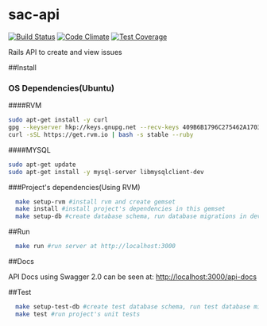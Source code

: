 # sac-api

[![Build Status](https://travis-ci.org/rai200890/sac-api.svg?branch=improvement%2Fadd_travis_ci_config)](https://travis-ci.org/rai200890/sac-api)
[![Code Climate](https://codeclimate.com/github/rai200890/sac-api/badges/gpa.svg)](https://codeclimate.com/github/rai200890/sac-api)
[![Test Coverage](https://codeclimate.com/github/rai200890/sac-api/badges/coverage.svg)](https://codeclimate.com/github/rai200890/sac-api/coverage)

  Rails API to create and view issues

##Install

### OS Dependencies(Ubuntu)

####RVM
```bash
sudo apt-get install -y curl 
gpg --keyserver hkp://keys.gnupg.net --recv-keys 409B6B1796C275462A1703113804BB82D39DC0E3
curl -sSL https://get.rvm.io | bash -s stable --ruby
```
####MYSQL
```bash
sudo apt-get update
sudo apt-get install -y mysql-server libmysqlclient-dev
```
###Project's dependencies(Using RVM)
```bash
  make setup-rvm #install rvm and create gemset
  make install #install project's dependencies in this gemset
  make setup-db #create database schema, run database migrations in development
```

##Run

```bash
  make run #run server at http://localhost:3000
```

##Docs

API Docs using Swagger 2.0 can be seen at: [http://localhost:3000/api-docs](http://localhost:3000/api-docs)

##Test

```bash
  make setup-test-db #create test database schema, run test database migrations
  make test #run project's unit tests
```
